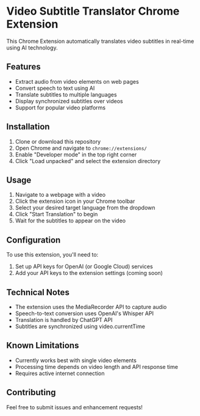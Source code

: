 # Video Subtitle Translator Chrome Extension

This Chrome Extension automatically translates video subtitles in real-time using AI technology.

## Features

- Extract audio from video elements on web pages
- Convert speech to text using AI
- Translate subtitles to multiple languages
- Display synchronized subtitles over videos
- Support for popular video platforms

## Installation

1. Clone or download this repository
2. Open Chrome and navigate to `chrome://extensions/`
3. Enable "Developer mode" in the top right corner
4. Click "Load unpacked" and select the extension directory

## Usage

1. Navigate to a webpage with a video
2. Click the extension icon in your Chrome toolbar
3. Select your desired target language from the dropdown
4. Click "Start Translation" to begin
5. Wait for the subtitles to appear on the video

## Configuration

To use this extension, you'll need to:

1. Set up API keys for OpenAI (or Google Cloud) services
2. Add your API keys to the extension settings (coming soon)

## Technical Notes

- The extension uses the MediaRecorder API to capture audio
- Speech-to-text conversion uses OpenAI's Whisper API
- Translation is handled by ChatGPT API
- Subtitles are synchronized using video.currentTime

## Known Limitations

- Currently works best with single video elements
- Processing time depends on video length and API response time
- Requires active internet connection

## Contributing

Feel free to submit issues and enhancement requests!
